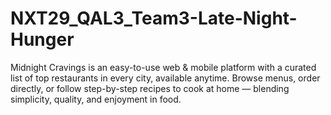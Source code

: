 # NXT29_QAL3_Team3-Late-Night-Hunger
Midnight Cravings is an easy-to-use web &amp; mobile platform with a curated list of top restaurants in every city, available anytime. Browse menus, order directly, or follow step-by-step recipes to cook at home — blending simplicity, quality, and enjoyment in food.
